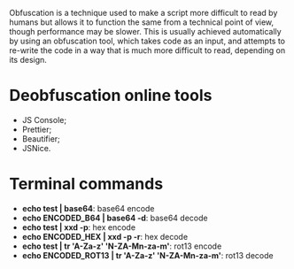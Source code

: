 Obfuscation is a technique used to make a script more difficult to read by humans but allows it to function the same from a technical point of view, though performance may be slower. This is usually achieved automatically by using an obfuscation tool, which takes code as an input, and attempts to re-write the code in a way that is much more difficult to read, depending on its design.

# Deobfuscation online tools
- JS Console;
- Prettier;
- Beautifier;
- JSNice.

# Terminal commands
- **echo test | base64**: base64 encode
- **echo ENCODED_B64 | base64 -d**: base64 decode
- **echo test | xxd -p**: hex encode
- **echo ENCODED_HEX | xxd -p -r**: hex decode
- **echo test | tr 'A-Za-z' 'N-ZA-Mn-za-m'**: rot13 encode
- **echo ENCODED_ROT13 | tr 'A-Za-z' 'N-ZA-Mn-za-m'**:	rot13 decode

